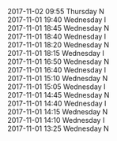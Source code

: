 2017-11-02 09:55 Thursday  N  
2017-11-01 19:40 Wednesday  I  
2017-11-01 18:45 Wednesday  N  
2017-11-01 18:40 Wednesday  I  
2017-11-01 18:20 Wednesday  N  
2017-11-01 18:15 Wednesday  I  
2017-11-01 16:50 Wednesday  N  
2017-11-01 16:40 Wednesday  I  
2017-11-01 15:10 Wednesday  N  
2017-11-01 15:05 Wednesday  I  
2017-11-01 14:45 Wednesday  N  
2017-11-01 14:40 Wednesday  I  
2017-11-01 14:15 Wednesday  N  
2017-11-01 14:10 Wednesday  I  
2017-11-01 13:25 Wednesday  N  
